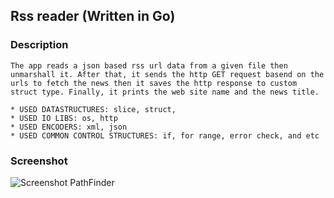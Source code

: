 ## Rss reader (Written in Go)
### Description
```
The app reads a json based rss url data from a given file then unmarshall it. After that, it sends the http GET request basend on the urls to fetch the news then it saves the http response to custom struct type. Finally, it prints the web site name and the news title.

* USED DATASTRUCTURES: slice, struct,
* USED IO LIBS: os, http
* USED ENCODERS: xml, json
* USED COMMON CONTROL STRUCTURES: if, for range, error check, and etc
```
### Screenshot
![Screenshot PathFinder](https://lh3.googleusercontent.com/R_X7_FtRH2Zu4JZcL_nYPNnn5Zhh1441Sa_dBr6vkAekr97DRxMxfx30J9szQN2NZP-3WaFwh2wI74rosxSRnh7Glr5agb-n0O9Hu_Xd8P72q61CBep3kGVjUNuD88EYEXkWnwegWPyf8rRjUEqxeUpcKTCW22MqUaOxQpFkZBFkd5jK8P3O4bKDjslZ9ABtDZGiCAj6GNu_I3AjDr6OQfsB69u6c6dnVwC3WD7tORUVwJYHqK9LYi_84IkcrBZgOZRLWnsgXqZEDXvBHbpvnzIG8ihXlJeBZSju034CloMPL2tt8EI7W1-KKjAPNpjFAHTEE769AFtp4nlTbf13PNv6Dx4PLrAdrmsxOykzivmQ2cUnosI__9NmsLUv4Fr1R-ZhgAmOju6BSSrhOE2rhV8esyuJeMV9HIoRt0z0JStl3Ui_EI0hwKWpkB-Ly580Ff4le5ct9aq8Z2ptAio1yx73HefBrdb8NtJwRtUj7xCenXjj-3i9MGlEcZU_smM8pMU5C-V7oXt-ajjP-3UKAcmXz5085GzuxWVncB87wWwjOp6sr448h1PJJWBxNVLIrGs=w1357-h922-no "screenshot PathFinder") 


